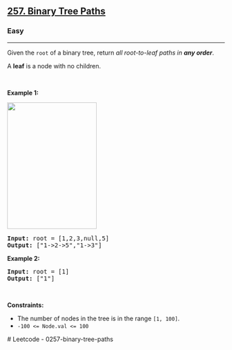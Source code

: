 <h2><a href="https://leetcode.com/problems/binary-tree-paths">257. Binary Tree Paths</a></h2><h3>Easy</h3><hr><p>Given the <code>root</code> of a binary tree, return <em>all root-to-leaf paths in <strong>any order</strong></em>.</p>

<p>A <strong>leaf</strong> is a node with no children.</p>

<p>&nbsp;</p>
<p><strong class="example">Example 1:</strong></p>
<img alt="" src="https://assets.leetcode.com/uploads/2021/03/12/paths-tree.jpg" style="width: 207px; height: 293px;" />
<pre>
<strong>Input:</strong> root = [1,2,3,null,5]
<strong>Output:</strong> [&quot;1-&gt;2-&gt;5&quot;,&quot;1-&gt;3&quot;]
</pre>

<p><strong class="example">Example 2:</strong></p>

<pre>
<strong>Input:</strong> root = [1]
<strong>Output:</strong> [&quot;1&quot;]
</pre>

<p>&nbsp;</p>
<p><strong>Constraints:</strong></p>

<ul>
	<li>The number of nodes in the tree is in the range <code>[1, 100]</code>.</li>
	<li><code>-100 &lt;= Node.val &lt;= 100</code></li>
</ul>
# Leetcode - 0257-binary-tree-paths

